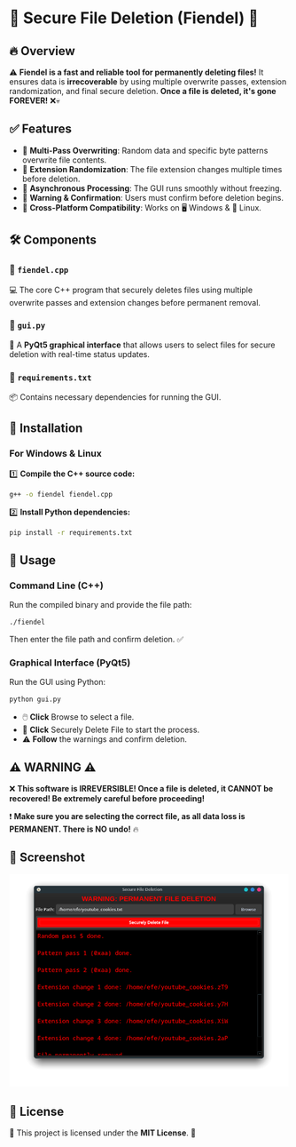 # 🚨 Secure File Deletion (Fiendel) 🚀

## 🔥 Overview

⚠️ **Fiendel is a fast and reliable tool for permanently deleting files!** It ensures data is **irrecoverable** by using multiple overwrite passes, extension randomization, and final secure deletion. **Once a file is deleted, it's gone FOREVER!** ❌💀

## ✅ Features

- 🔹 **Multi-Pass Overwriting**: Random data and specific byte patterns overwrite file contents.
- 🔹 **Extension Randomization**: The file extension changes multiple times before deletion.
- 🔹 **Asynchronous Processing**: The GUI runs smoothly without freezing.
- 🔹 **Warning & Confirmation**: Users must confirm before deletion begins.
- 🔹 **Cross-Platform Compatibility**: Works on 🖥️ Windows & 🐧 Linux.

## 🛠 Components

### 🔹 `fiendel.cpp`
💻 The core C++ program that securely deletes files using multiple overwrite passes and extension changes before permanent removal.

### 🔹 `gui.py`
🎨 A **PyQt5 graphical interface** that allows users to select files for secure deletion with real-time status updates.

### 🔹 `requirements.txt`
📦 Contains necessary dependencies for running the GUI.

## 🚀 Installation

### **For Windows & Linux**

1️⃣ **Compile the C++ source code:**
   ```sh
   g++ -o fiendel fiendel.cpp
   ```
2️⃣ **Install Python dependencies:**
   ```sh
   pip install -r requirements.txt
   ```

## 🎯 Usage

### **Command Line (C++)**

Run the compiled binary and provide the file path:

```sh
./fiendel
```

Then enter the file path and confirm deletion. ✅

### **Graphical Interface (PyQt5)**

Run the GUI using Python:

```sh
python gui.py
```

- 🖱️ **Click** Browse to select a file.
- 🛑 **Click** Securely Delete File to start the process.
- ⚠️ **Follow** the warnings and confirm deletion.

## ⚠️ WARNING ⚠️

❌ **This software is IRREVERSIBLE! Once a file is deleted, it CANNOT be recovered! Be extremely careful before proceeding!**

❗ **Make sure you are selecting the correct file, as all data loss is PERMANENT. There is NO undo!** 🔥

## 📸 Screenshot

![Screenshot](sc.png)

## 📜 License

🔖 This project is licensed under the **MIT License**. 🎯

